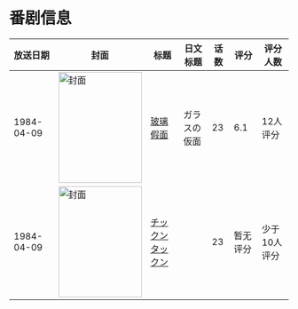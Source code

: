 # 番剧信息

|放送日期|封面|标题|日文标题|话数|评分|评分人数|
|---|---|---|---|---|---|---|
|1984-04-09|<img src="//lain.bgm.tv/pic/cover/c/a7/46/84592_hQ9SQ.jpg" alt="封面" style="width:150px;height:200px;object-fit:cover;">|[玻璃假面](https://bangumi.tv/subject/84592)|ガラスの仮面|23|6.1|12人评分|
|1984-04-09|<img src="//lain.bgm.tv/pic/cover/c/bf/6e/220520_D05Q4.jpg" alt="封面" style="width:150px;height:200px;object-fit:cover;">|[チックンタックン](https://bangumi.tv/subject/220520)||23|暂无评分|少于10人评分|
